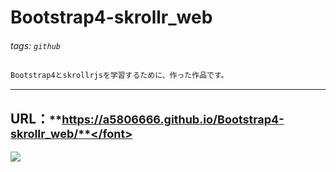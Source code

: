 # Bootstrap4-skrollr_web
###### tags: `github` 
<!-- (レスポンシブ対応されているため、 PC・iPad・スマホからでもご確認できます) -->
```markdown
Bootstrap4とskrollrjsを学習するために、作った作品です。
```
---
## URL：<font size="4">**https://a5806666.github.io/Bootstrap4-skrollr_web/**</font>
![](https://i.imgur.com/W0v43wa.gif)


